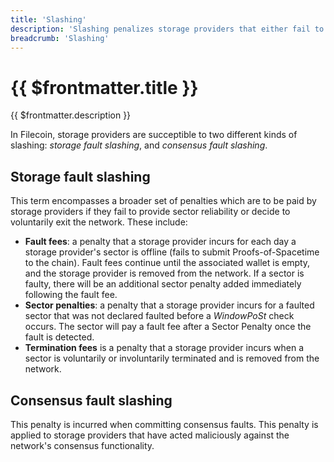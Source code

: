 ```yaml
---
title: 'Slashing'
description: 'Slashing penalizes storage providers that either fail to provide reliable uptime or act maliciously against the network.'
breadcrumb: 'Slashing'
---
```


# {{ $frontmatter.title }}

{{ $frontmatter.description }}

In Filecoin, storage providers are succeptible to two different kinds of slashing: _storage fault slashing_, and _consensus fault slashing_.

## Storage fault slashing

This term encompasses a broader set of penalties which are to be paid by storage providers if they fail to provide sector reliability or decide to voluntarily exit the network. These include:

- **Fault fees**: a penalty that a storage provider incurs for each day a storage provider's sector is offline (fails to submit Proofs-of-Spacetime to the chain). Fault fees continue until the associated wallet is empty, and the storage provider is removed from the network. If a sector is faulty, there will be an additional sector penalty added immediately following the fault fee.
- **Sector penalties**: a penalty that a storage provider incurs for a faulted sector that was not declared faulted before a _WindowPoSt_ check occurs. The sector will pay a fault fee after a Sector Penalty once the fault is detected.
- **Termination fees** is a penalty that a storage provider incurs when a sector is voluntarily or involuntarily terminated and is removed from the network.

## Consensus fault slashing

This penalty is incurred when committing consensus faults. This penalty is applied to storage providers that have acted maliciously against the network's consensus functionality.
